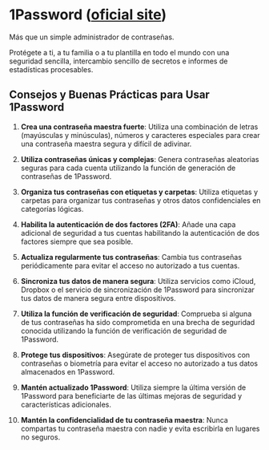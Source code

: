 # 1Password ([oficial site](https://1password.com/es))

Más que un simple administrador de contraseñas.

Protégete a ti, a tu familia o a tu plantilla en todo el mundo con una seguridad sencilla, intercambio sencillo de secretos e informes de estadísticas procesables.

## Consejos y Buenas Prácticas para Usar 1Password

1. **Crea una contraseña maestra fuerte**: Utiliza una combinación de letras (mayúsculas y minúsculas), números y caracteres especiales para crear una contraseña maestra segura y difícil de adivinar.

2. **Utiliza contraseñas únicas y complejas**: Genera contraseñas aleatorias seguras para cada cuenta utilizando la función de generación de contraseñas de 1Password.

3. **Organiza tus contraseñas con etiquetas y carpetas**: Utiliza etiquetas y carpetas para organizar tus contraseñas y otros datos confidenciales en categorías lógicas.

4. **Habilita la autenticación de dos factores (2FA)**: Añade una capa adicional de seguridad a tus cuentas habilitando la autenticación de dos factores siempre que sea posible.

5. **Actualiza regularmente tus contraseñas**: Cambia tus contraseñas periódicamente para evitar el acceso no autorizado a tus cuentas.

6. **Sincroniza tus datos de manera segura**: Utiliza servicios como iCloud, Dropbox o el servicio de sincronización de 1Password para sincronizar tus datos de manera segura entre dispositivos.

7. **Utiliza la función de verificación de seguridad**: Comprueba si alguna de tus contraseñas ha sido comprometida en una brecha de seguridad conocida utilizando la función de verificación de seguridad de 1Password.

8. **Protege tus dispositivos**: Asegúrate de proteger tus dispositivos con contraseñas o biometría para evitar el acceso no autorizado a tus datos almacenados en 1Password.

9. **Mantén actualizado 1Password**: Utiliza siempre la última versión de 1Password para beneficiarte de las últimas mejoras de seguridad y características adicionales.

10. **Mantén la confidencialidad de tu contraseña maestra**: Nunca compartas tu contraseña maestra con nadie y evita escribirla en lugares no seguros.
